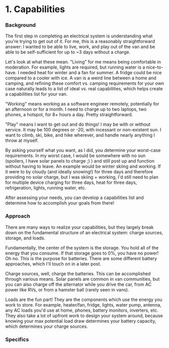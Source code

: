 # 1. Capabilities

### Background
The first step in completing an electrical system is understanding what you're trying to get out of it. For me, this is a reasonably straightforward answer: I wanted to be able to live, work, and play out of the van and be able to be self-sufficient for up to ~3 days without a charge.

Let's look at what these mean. "Living" for me means being comfortable in moderation. For example, lights are required, but running water is a nice-to-have. I needed heat for winter and a fan for summer. A fridge could be nice compared to a cooler with ice. A van is a weird line between a home and camping, and refining these comfort vs. camping requirements for your own case naturally leads to a list of ideal vs. real capabilities, which helps create a capabilities list for your van.

"Working" means working as a software engineer remotely, potentially for an afternoon or for a month. I need to charge up to two laptops, two phones, a hotspot, for 8+ hours a day. Pretty straightforward.

"Play" means I want to get out and do things! I may be with or without service. It may be 100 degrees or -20, with incessant or non-existent sun. I want to climb, ski, bike, and hike wherever, and handle nearly anything I throw at myself.

By asking yourself what you want, as I did, you determine your worst-case requirements. In my worst case, I would be somewhere with no sun (spoilers, I have solar panels to charge ;) ) and still post up and function without having to leave. An example would be winter skiing and working. If it were to by cloudy (and ideally snowing!) for three days and therefore providing no solar charge, but I was skiing + working, I'd still need to plan for multiple device charging for three days, heat for three days, refrigeration, lights, running water, etc.

After assessing your needs, you can develop a capabilities list and determine how to accomplish your goals from there!

### Approach
There are many ways to realize your capabilities, but they largely break down on the fundamental structure of an electrical system: charge sources, storage, and loads.

Fundamentally, the center of the system is the storage. You hold all of the energy that you consume. If that storage goes to 0%, you have no power! Oh no. This is the purpose for batteries. There are some different battery approaches, which I'll touch on in a later post.

Charge sources, well, charge the batteries. This can be accomplished through various means. Solar panels are common in van communities, but you can also charge off the alternator while you drive the car, from AC power like RVs, or from a hamster ball (rarely seen in vans).

Loads are the fun part! They are the components which use the energy you work to store. For example, heater/fan, fridge, lights, water pump, antenna, any AC  loads you'd use at home, phones, battery monitors, inverters, etc. They also take a lot of upfront work to design your system around, because knowing your max potential load draw determines your battery capacity, which determines your charge sources. 

### Specifics
